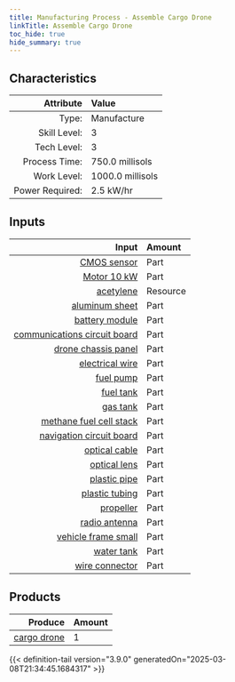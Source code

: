 ```yaml
---
title: Manufacturing Process - Assemble Cargo Drone
linkTitle: Assemble Cargo Drone
toc_hide: true
hide_summary: true
---
```

<!-- This is generated by the MarsSim HelpGenertor, do not edit. -->


## Characteristics

| Attribute      | Value |
|--------:|:------|
|Type:|Manufacture|
|Skill Level:|3|
|Tech Level:|3|
|Process Time:|750.0 millisols|
|Work Level:|1000.0 millisols|
|Power Required:|2.5 kW/hr|

## Inputs

| Input      | Amount |
|--------:|:------|
|[CMOS sensor](/docs/definitions/part/cmos-sensor)|Part|8|
|[Motor 10 kW](/docs/definitions/part/motor-10-kw)|Part|4|
|[acetylene](/docs/definitions/resource/acetylene)|Resource|2.0 kg|
|[aluminum sheet](/docs/definitions/part/aluminum-sheet)|Part|3|
|[battery module](/docs/definitions/part/battery-module)|Part|1|
|[communications circuit board](/docs/definitions/part/communications-circuit-board)|Part|1|
|[drone chassis panel](/docs/definitions/part/drone-chassis-panel)|Part|3|
|[electrical wire](/docs/definitions/part/electrical-wire)|Part|10|
|[fuel pump](/docs/definitions/part/fuel-pump)|Part|1|
|[fuel tank](/docs/definitions/part/fuel-tank)|Part|1|
|[gas tank](/docs/definitions/part/gas-tank)|Part|1|
|[methane fuel cell stack](/docs/definitions/part/methane-fuel-cell-stack)|Part|2|
|[navigation circuit board](/docs/definitions/part/navigation-circuit-board)|Part|1|
|[optical cable](/docs/definitions/part/optical-cable)|Part|2|
|[optical lens](/docs/definitions/part/optical-lens)|Part|2|
|[plastic pipe](/docs/definitions/part/plastic-pipe)|Part|1|
|[plastic tubing](/docs/definitions/part/plastic-tubing)|Part|2|
|[propeller](/docs/definitions/part/propeller)|Part|4|
|[radio antenna](/docs/definitions/part/radio-antenna)|Part|1|
|[vehicle frame small](/docs/definitions/part/vehicle-frame-small)|Part|1|
|[water tank](/docs/definitions/part/water-tank)|Part|1|
|[wire connector](/docs/definitions/part/wire-connector)|Part|10|

## Products


| Produce      | Amount |
|--------:|:------|
|[cargo drone](/docs/definitions/vehicle/cargo-drone)|1|



{{< definition-tail version="3.9.0" generatedOn="2025-03-08T21:34:45.1684317" >}}



